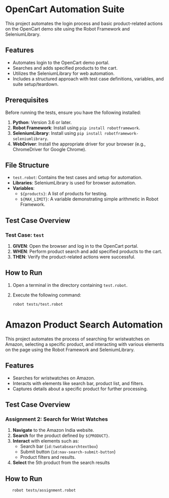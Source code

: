# OpenCart Automation Suite

This project automates the login process and basic product-related actions on the OpenCart demo site using the Robot Framework and SeleniumLibrary.

## Features

- Automates login to the OpenCart demo portal.
- Searches and adds specified products to the cart.
- Utilizes the SeleniumLibrary for web automation.
- Includes a structured approach with test case definitions, variables, and suite setup/teardown.

## Prerequisites

Before running the tests, ensure you have the following installed:

1. **Python**: Version 3.6 or later.
2. **Robot Framework**: Install using `pip install robotframework`.
3. **SeleniumLibrary**: Install using `pip install robotframework-seleniumlibrary`.
4. **WebDriver**: Install the appropriate driver for your browser (e.g., ChromeDriver for Google Chrome).

## File Structure

- `test.robot`: Contains the test cases and setup for automation.
- **Libraries**: SeleniumLibrary is used for browser automation.
- **Variables**:
  - `${products}`: A list of products for testing.
  - `${MAX_LIMIT}`: A variable demonstrating simple arithmetic in Robot Framework.

## Test Case Overview

### Test Case: `test`

1. **GIVEN**: Open the browser and log in to the OpenCart portal.
2. **WHEN**: Perform product search and add specified products to the cart.
3. **THEN**: Verify the product-related actions were successful.

## How to Run

1. Open a terminal in the directory containing `test.robot`.
2. Execute the following command:

   ```bash
   robot tests/test.robot

# Amazon Product Search Automation

This project automates the process of searching for wristwatches on Amazon, selecting a specific product, and interacting with various elements on the page using the Robot Framework and SeleniumLibrary.

## Features

- Searches for wristwatches on Amazon.
- Interacts with elements like search bar, product list, and filters.
- Captures details about a specific product for further processing.

## Test Case Overview

### Assignment 2: Search for Wrist Watches

1. **Navigate** to the Amazon India website.
2. **Search** for the product defined by `${PRODUCT}`.
3. **Interact** with elements such as:
   - Search bar (`id:twotabsearchtextbox`)
   - Submit button (`id:nav-search-submit-button`)
   - Product filters and results.
4. **Select** the 5th product from the search results

## How to Run
```bash
   robot tests/assignment.robot

